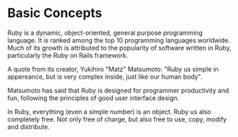 # Basic Concepts

Ruby is a dynamic, object-oriented, general purpose programming language. 
It is ranked among the top 10 programming languages worldwide. Much of its growth is attributed to the popularity of software written in Ruby, particularly the Ruby on Rails framework.

A quote from its creator, Yukihiro "Matz" Matsumoto: "Ruby us simple in appereance, but is very complex inside, just like our human body". 

Matsumoto has said that Ruby is designed for programmer productivity and fun, following the principles of good user interface design. 

In Ruby, everything (even a simple number) is an object. Ruby us also completely free. Not only free of charge, but also free to use, copy, modify and distribute. 
